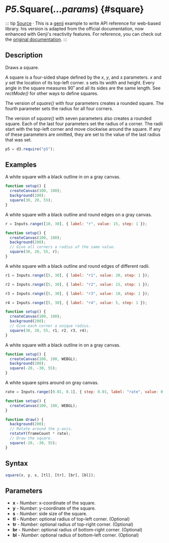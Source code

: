 # _P5_.**Square(_...params_)** {#square}

::: tip
[Source](https://github.com/pearmini/genji/blob/main/docs/examples/p5js-square.md?plain=1) · This is a [genji](https://genji-md.dev/) example to write API reference for web-based library. his version is adapted from the official documentation, now enhanced with Genji's reactivity features. For reference, you can check out the [original documentation](https://p5js.org/reference/#/p5/square).
:::

## Description

Draws a square.

A square is a four-sided shape defined by the _x_, _y_, and _s_ parameters. _x_ and _y_ set the location of its top-left corner. s sets its width and height. Every angle in the square measures 90˚ and all its sides are the same length. See _rectMode()_ for other ways to define squares.

The version of _square()_ with four parameters creates a rounded square. The fourth parameter sets the radius for all four corners.

The version of _square()_ with seven parameters also creates a rounded square. Each of the last four parameters set the radius of a corner. The radii start with the top-left corner and move clockwise around the square. If any of these parameters are omitted, they are set to the value of the last radius that was set.

```js eval code=false inspector=false
p5 = d3.require("p5");
```

## Examples

A white square with a black outline in on a gray canvas.

```js eval t=p
function setup() {
  createCanvas(100, 100);
  background(200);
  square(30, 20, 55);
}
```

A white square with a black outline and round edges on a gray canvas.

```js eval code=false
r = Inputs.range([10, 30], { label: "r", value: 15, step: 1 });
```

```js eval t=p
function setup() {
  createCanvas(100, 100);
  background(200);
  // Give all corners a radius of the same value.
  square(30, 20, 55, r);
}
```

A white square with a black outline and round edges of different radii.

```js eval code=false
r1 = Inputs.range([5, 30], { label: "r1", value: 20, step: 1 });
```

```js eval code=false
r2 = Inputs.range([5, 30], { label: "r2", value: 15, step: 1 });
```

```js eval code=false
r3 = Inputs.range([5, 30], { label: "r3", value: 10, step: 1 });
```

```js eval code=false
r4 = Inputs.range([5, 30], { label: "r4", value: 5, step: 1 });
```

```js eval t=p
function setup() {
  createCanvas(100, 100);
  background(200);
  // Give each corner a unique radius.
  square(30, 20, 55, r1, r2, r3, r4);
}
```

A white square with a black outline in on a gray canvas.

```js eval t=p
function setup() {
  createCanvas(100, 100, WEBGL);
  background(200);
  square(-20, -30, 55);
}
```

A white square spins around on gray canvas.

```js eval code=false
rate = Inputs.range([0.01, 0.1], { step: 0.01, label: "rate", value: 0.05 });
```

```js eval t=pp
function setup() {
  createCanvas(100, 100, WEBGL);
}

function draw() {
  background(200);
  // Rotate around the y-axis.
  rotateY(frameCount * rate);
  // Draw the square.
  square(-20, -30, 55);
}
```

## Syntax

```js
square(x, y, s, [tl], [tr], [br], [bl]);
```

## Parameters

- **x** - _Number_: x-coordinate of the square.
- **y** - _Number_: y-coordinate of the square.
- **s** - _Number_: side size of the square.
- **tl** - _Number_: optional radius of top-left corner. (Optional)
- **tr** - _Number_: optional radius of top-right corner. (Optional)
- **br** - _Number_: optional radius of bottom-right corner. (Optional)
- **bl** - _Number_: optional radius of bottom-left corner. (Optional)
